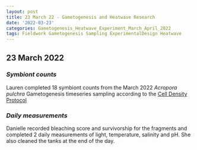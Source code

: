 ```yaml
---
layout: post
title: 23 March 22 - Gametogenesis and Heatwave Research
date: '2022-03-23'
categories: Gametogenesis_Heatwave_Experiment_March_April_2022
tags: Fieldwork Gametogenesis Sampling ExperimentalDesign Heatwave
---
```


## 23 March 2022

### *Symbiont counts*
Lauren completed 18 symbiont counts from the March 2022 *Acropora pulchra* Gametogenesis timeseries sampling according to the [Cell Density Protocol](https://github.com/daniellembecker/Gametogenesis/blob/main/protocols/2020-01-07-Cell-Density-Protocol.md)

### *Daily measurements*
Danielle recorded bleaching score and survivorship for the fragments and completed 2 daily measurements of light, temperature, salinity and pH. She also cleaned the tanks at the end of the day.
